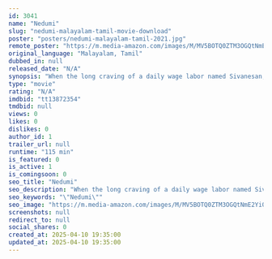 ```yaml
---
id: 3041
name: "Nedumi"
slug: "nedumi-malayalam-tamil-movie-download"
poster: "posters/nedumi-malayalam-tamil-2021.jpg"
remote_poster: "https://m.media-amazon.com/images/M/MV5BOTQ0ZTM3OGQtNmE2Yi00MzQ3LTgwZGUtMDAwY2I4MDIwZGEwXkEyXkFqcGdeQXVyNDE3MjYxODQ@._V1_SX300.jpg"
original_language: "Malayalam, Tamil"
dubbed_in: null
released_date: "N/A"
synopsis: "When the long craving of a daily wage labor named Sivanesan, becomes the owner of the palm toddy shop. At that time government imposes a law which affects the live hood of sivanesan. The aftermath impacts is the rest of the film."
type: "movie"
rating: "N/A"
imdbid: "tt13872354"
tmdbid: null
views: 0
likes: 0
dislikes: 0
author_id: 1
trailer_url: null
runtime: "115 min"
is_featured: 0
is_active: 1
is_comingsoon: 0
seo_title: "Nedumi"
seo_description: "When the long craving of a daily wage labor named Sivanesan, becomes the owner of the palm toddy shop. At that time government imposes a law which affects the live hood of sivanesan. The aftermath impacts is the rest of the film."
seo_keywords: "\"Nedumi\""
seo_image: "https://m.media-amazon.com/images/M/MV5BOTQ0ZTM3OGQtNmE2Yi00MzQ3LTgwZGUtMDAwY2I4MDIwZGEwXkEyXkFqcGdeQXVyNDE3MjYxODQ@._V1_SX300.jpg"
screenshots: null
redirect_to: null
social_shares: 0
created_at: 2025-04-10 19:35:00
updated_at: 2025-04-10 19:35:00
---
```


